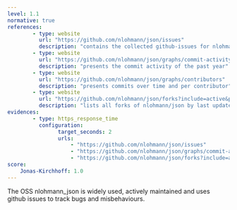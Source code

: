 ```yaml
---
level: 1.1
normative: true
references:
        - type: website
          url: "https://github.com/nlohmann/json/issues"
          description: "contains the collected github-issues for nlohmann/json"
        - type: website
          url: "https://github.com/nlohmann/json/graphs/commit-activity"
          description: "presents the commit activity of the past year"
        - type: website
          url: "https://github.com/nlohmann/json/graphs/contributors"
          description: "presents commits over time and per contributor"
        - type: website
          url: "https://github.com/nlohmann/json/forks?include=active&page=1&period=&sort_by=last_updated"
          description: "lists all forks of nlohmann/json by last updated"
evidences:
        - type: https_response_time
          configuration:
                target_seconds: 2
                urls:
                    - "https://github.com/nlohmann/json/issues"
                    - "https://github.com/nlohmann/json/graphs/commit-activity"
                    - "https://github.com/nlohmann/json/forks?include=active&page=1&period=&sort_by=last_updated"
score:
    Jonas-Kirchhoff: 1.0
---
```


The OSS nlohmann_json is widely used, actively maintained and uses github issues to track bugs and misbehaviours.